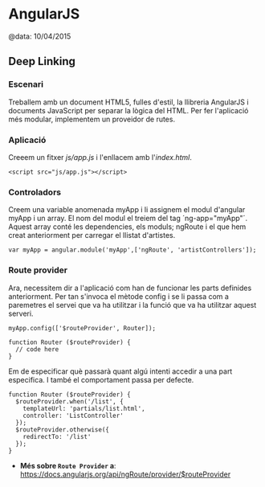 
# AngularJS

@data: 10/04/2015

## Deep Linking

### Escenari

Treballem amb un document HTML5, fulles d'estil, la llibreria AngularJS i
documents JavaScript per separar la lògica del HTML. Per fer l'aplicació més
modular, implementem un proveidor de rutes.

### Aplicació

Creeem un fitxer *js/app.js* i l'enllacem amb l'*index.html*.

```
<script src="js/app.js"></script>
```

### Controladors

Creem una variable anomenada myApp i li assignem el modul d'angular myApp i un array. El nom del modul el treiem del tag ´ng-app="myApp"´. Aquest array conté les dependencies, els moduls; ngRoute i el que hem creat anteriorment per carregar el llistat d'artistes.

```
var myApp = angular.module('myApp',['ngRoute', 'artistControllers']);
```

### Route provider

Ara, necessitem dir a l'aplicació com han de funcionar les parts definides
anteriorment. Per tan s'invoca el mètode config i se li passa com a paremetres
el servei que va ha utilitzar i la funció que va ha utilitzar aquest serveri.

```
myApp.config(['$routeProvider', Router]);

function Router ($routeProvider) {
  // code here
}
```

Em de especificar què passarà quant algú intenti accedir a una part especifica.
I també el comportament passa per defecte.

```
function Router ($routeProvider) {
  $routeProvider.when('/list', {
    templateUrl: 'partials/list.html',
    controller: 'ListController'
  });
  $routeProvider.otherwise({
    redirectTo: '/list'
  });
}
```

- **Més sobre `Route Provider` a**: https://docs.angularjs.org/api/ngRoute/provider/$routeProvider
